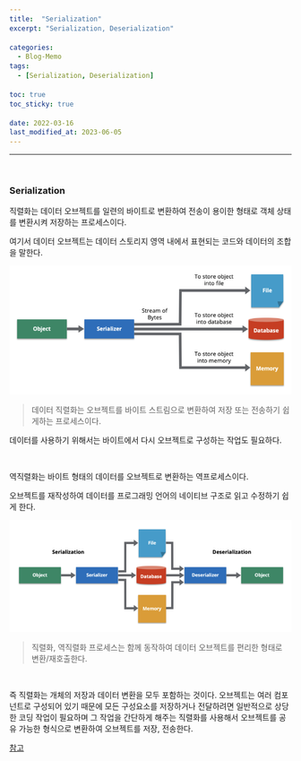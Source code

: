 ```yaml
---
title:  "Serialization"
excerpt: "Serialization, Deserialization"

categories:
  - Blog-Memo
tags:
  - [Serialization, Deserialization]

toc: true
toc_sticky: true
 
date: 2022-03-16
last_modified_at: 2023-06-05
---  
```


***

<br>

### Serialization

직렬화는 데이터 오브젝트를 일련의 바이트로 변환하여 전송이 용이한 형태로 객체 상태를 변환시켜 저장하는 프로세스이다.

여기서 데이터 오브젝트는 데이터 스토리지 영역 내에서 표현되는 코드와 데이터의 조합을 말한다.

![serialization](/assets/images/posting/20220316/serialization.png) <br>


> 데이터 직렬화는 오브젝트를 바이트 스트림으로 변환하여 저장 또는 전송하기 쉽게하는 프로세스이다.

데이터를 사용하기 위해서는 바이트에서 다시 오브젝트로 구성하는 작업도 필요하다.

<br>


역직렬화는 바이트 형태의 데이터를 오브젝트로 변환하는 역프로세스이다.

오브젝트를 재작성하여 데이터를 프로그래밍 언어의 네이티브 구조로 읽고 수정하기 쉽게 한다.

![serialization](/assets/images/posting/20220316/deserialization.png) <br>


> 직렬화, 역직렬화 프로세스는 함께 동작하여 데이터 오브젝트를 편리한 형태로 변환/재호출한다.

<br>


즉 직렬화는 개체의 저장과 데이터 변환을 모두 포함하는 것이다.
오브젝트는 여러 컴포넌트로 구성되어 있기 때문에 모든 구성요소를 저장하거나 전달하려면 일반적으로 상당한 코딩 작업이 필요하며 그 작업을 간단하게 해주는 직렬화를 사용해서 오브젝트를 공유 가능한 형식으로 변환하여 오브젝트를 저장, 전송한다.

<a href="https://hazelcast.com/glossary/serialization/">참고</a>
